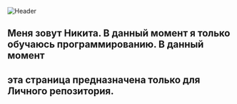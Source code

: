 ![Header](https://github.com/NikitaUrvachev/NikitaUrvachev/blob/main/assets/glitch_2021-3-10_22-42-16%20(1).gif)
## Меня зовут Никита. В данный момент я только обучаюсь программированию. В данный момент
## эта страница предназначена только для Личного репозитория.

